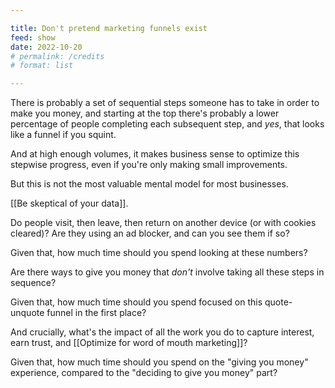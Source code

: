 ```yaml
---

title: Don't pretend marketing funnels exist
feed: show
date: 2022-10-20
# permalink: /credits
# format: list

---
```


There is probably a set of sequential steps someone has to take in order to make you money, and starting at the top there's probably a lower percentage of people completing each subsequent step, and *yes*, that looks like a funnel if you squint.

And at high enough volumes, it makes business sense to optimize this stepwise progress, even if you're only making small improvements.

But this is not the most valuable mental model for most businesses.

[[Be skeptical of your data]]. 

Do people visit, then leave, then return on another device (or with cookies cleared)? Are they using an ad blocker, and can you see them if so?

Given that, how much time should you spend looking at these numbers?

Are there ways to give you money that *don't* involve taking all these steps in sequence?

Given that, how much time should you spend focused on this quote-unquote funnel in the first place?

And crucially, what's the impact of all the work you do to capture interest, earn trust, and [[Optimize for word of mouth marketing]]?

Given that, how much time should you spend on the "giving you money" experience, compared to the "deciding to give you money" part?
